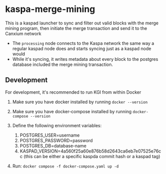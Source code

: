kaspa-merge-mining
=====================

This is a kaspad launcher to sync and filter out valid blocks with the merge mining program, then initiate the merge transaction and send it to the Canxium network

* The `processing` node connects to the Kaspa network the same way a regular kaspad node does and starts syncing just as a kaspad node would
* While it's syncing, it writes metadata about every block to the postgres database included the merge mining transaction.

Development
-----------

For development, it's recommended to run KGI from within Docker

1. Make sure you have docker installed by running `docker --version`
2. Make sure you have docker-compose installed by running `docker-compose --version`
3. Define the following environment variables:
   1. POSTGRES_USER=username
   2. POSTGRES_PASSWORD=password
   3. POSTGRES_DB=database-name
   8. KASPAD_VERSION=4a560f25a60e876b58d2643ca6eb7e07525e76cc (this can be either a specific kaspda commit hash or a kaspad tag)

4. Run: `docker compose -f docker-compose.yaml up -d`